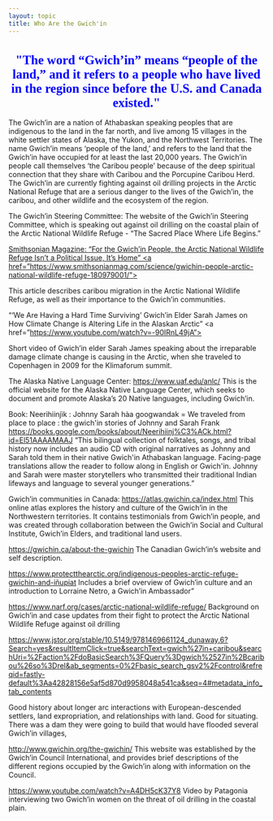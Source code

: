 ```yaml
---
layout: topic
title: Who Are the Gwich'in
---
```

<h1 style="font-size:25px;color:blue;text-align:center;font-family:'Times New Roman'"> "The word “Gwich’in” means “people of the land,” and it refers to a people who have lived in the region since before the U.S. and Canada existed."</h1>

The Gwich’in are a nation of Athabaskan speaking peoples that are indigenous to the land in the far north, and live among 15 villages in the white settler states of Alaska, the Yukon, and the Northwest Territories. The name Gwich’in means ‘people of the land,’ and refers to the land that the Gwich’in have occupied for at least the last 20,000 years. The Gwich’in people call themselves ‘the Caribou people’ because of the deep spiritual connection that they share with Caribou and the Porcupine Caribou Herd. The Gwich’in are currently fighting against oil drilling projects in the Arctic National Refuge that are a serious danger to the lives of the Gwich’in, the caribou, and other wildlife and the ecosystem of the region.

The Gwich’in Steering Committee:
The website of the Gwich’in Steering Committee, which is speaking out against oil drilling on the coastal plain of the Arctic National Wildlife Refuge - “The Sacred Place Where Life Begins.”

<a href=”https://ourarcticrefuge.org/about-the-gwichin/”>

Smithsonian Magazine: 
“For the Gwich’in People, the Arctic National Wildlife Refuge Isn’t a Political Issue, It’s Home”
<a href=”https://www.smithsonianmag.com/science/gwichin-people-arctic-national-wildlife-refuge-180979001/">

This article describes caribou migration in the Arctic National Wildlife Refuge, as well as their importance to the Gwich’in communities.

“‘We Are Having a Hard Time Surviving’ Gwich’in Elder Sarah James on How Climate Change is Altering Life in the Alaskan Arctic”
<a href=”https://www.youtube.com/watch?v=-90IRnL49jA”>

Short video of Gwich’in elder Sarah James speaking about the irreparable damage climate change is causing in the Arctic, when she traveled to Copenhagen in 2009 for the Klimaforum summit.

The Alaska Native Language Center:
https://www.uaf.edu/anlc/ 
This is the official website for the Alaska Native Language Center, which seeks to document and promote Alaska’s 20 Native languages, including Gwich’in.

Book: Neerihiinjìk : Johnny Sarah hàa googwandak = We traveled from place to place : the gwich'in stories of Johnny and Sarah Frank
https://books.google.com/books/about/Neerihiinj%C3%ACk.html?id=El51AAAAMAAJ 
“This bilingual collection of folktales, songs, and tribal history now includes an audio CD with original narratives as Johnny and Sarah told them in their native Gwich'in Athabaskan language. Facing-page translations allow the reader to follow along in English or Gwich'in. Johnny and Sarah were master storytellers who transmitted their traditional Indian lifeways and language to several younger generations.”

Gwich’in communities in Canada:
https://atlas.gwichin.ca/index.html
This online atlas explores the history and culture of the Gwich’in in the Northwestern territories. It contains testimonials from Gwich’in people, and was created through collaboration between the Gwich’in Social and Cultural Institute, Gwich’in Elders, and traditional land users.  

https://gwichin.ca/about-the-gwichin 
The Canadian Gwich’in’s website and self description. 

https://www.protectthearctic.org/indigenous-peoples-arctic-refuge-gwichin-and-iñupiat 
Includes a brief overview of Gwich’in culture and an introduction to Lorraine Netro, a Gwich’in Ambassador”

https://www.narf.org/cases/arctic-national-wildlife-refuge/ 
Background on Gwich’in and case updates from their fight to protect the Arctic National Wildlife Refuge against oil drilling

https://www.jstor.org/stable/10.5149/9781469661124_dunaway.6?Search=yes&resultItemClick=true&searchText=gwich%27in+caribou&searchUri=%2Faction%2FdoBasicSearch%3FQuery%3Dgwich%2527in%2Bcaribou%26so%3Drel&ab_segments=0%2Fbasic_search_gsv2%2Fcontrol&refreqid=fastly-default%3Aa42828156e5af5d870d9958048a541ca&seq=4#metadata_info_tab_contents 


Good history about longer arc interactions with European-descended settlers, land expropriation, and relationships with land. Good for situating. There was a dam they were going to build that would have flooded several Gwich’in villages, 

http://www.gwichin.org/the-gwichin/
This website was established by the Gwich’in Council International, and provides brief descriptions of the different regions occupied by the Gwich’in along with information on the Council.

https://www.youtube.com/watch?v=A4DH5cK37Y8
Video by Patagonia interviewing two Gwich’in women on the threat of oil drilling in the coastal plain.
